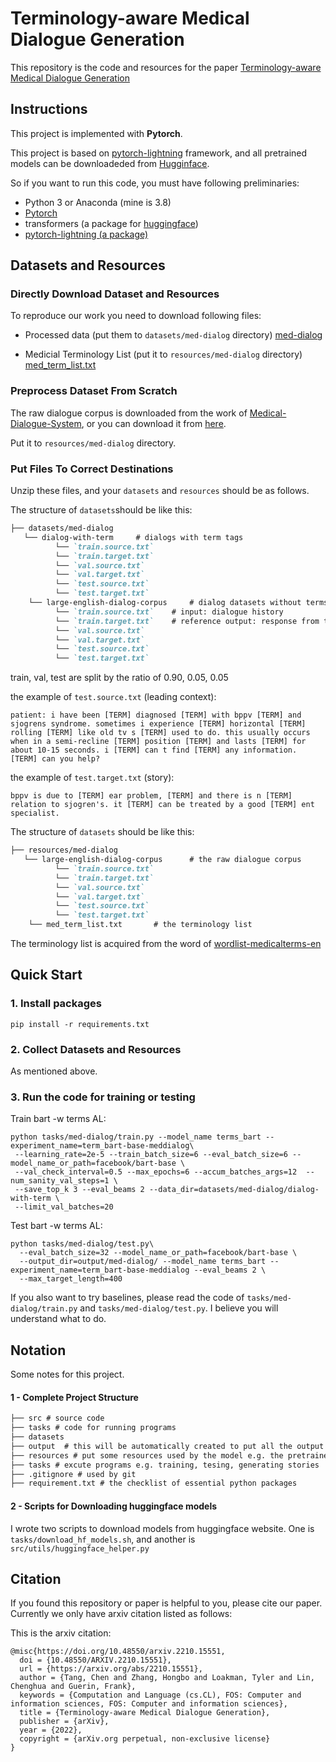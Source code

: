 # Terminology-aware Medical Dialogue Generation
This repository is the code and resources for the paper [Terminology-aware Medical Dialogue Generation](https://arxiv.org/pdf/2210.15551.pdf) 

## Instructions

This project is implemented with **Pytorch**.

This project is based on [pytorch-lightning](https://www.pytorchlightning.ai/) framework, and all pretrained models can be downloadeded from [Hugginface](https://huggingface.co).

So if you want to run this code, you must have following preliminaries:
- Python 3 or Anaconda (mine is 3.8)
- [Pytorch](https://pytorch.org/) 
- transformers (a package for [huggingface](https://huggingface.co/facebook/bart-base))
- [pytorch-lightning (a package)](https://www.pytorchlightning.ai/)

## Datasets and Resources

### Directly Download Dataset and Resources
To reproduce our work you need to download following files:

- Processed data (put them to `datasets/med-dialog` directory) [med-dialog](https://www.dropbox.com/s/roewcfiw2u08g5w/med-dialog.zip?dl=0)

- Medicial Terminology List (put it to `resources/med-dialog` directory) [med_term_list.txt](https://www.dropbox.com/s/cpl5mbw2sy73dcn/med_term_list.txt?dl=0)

### Preprocess Dataset From Scratch

The raw dialogue corpus is downloaded from the work of [Medical-Dialogue-System](https://github.com/UCSD-AI4H/Medical-Dialogue-System), 
or you can download it from [here](https://www.dropbox.com/s/bmuoxzi587pz4v3/large-english-dialog-corpus.zip?dl=0).

Put it to `resources/med-dialog` directory.

### Put Files To Correct Destinations 

Unzip these files, and your `datasets` and `resources` should be as follows.

The structure of `datasets`should be like this:
```markdown
├── datasets/med-dialog
   └── dialog-with-term		# dialogs with term tags
          └── `train.source.txt`    
          └── `train.target.txt`       
          └── `val.source.txt` 
          └── `val.target.txt` 
          └── `test.source.txt` 
          └── `test.target.txt` 
    └── large-english-dialog-corpus		# dialog datasets without terms
          └── `train.source.txt`    # input: dialogue history
          └── `train.target.txt`    # reference output: response from the doctor 
          └── `val.source.txt` 
          └── `val.target.txt` 
          └── `test.source.txt` 
          └── `test.target.txt` 
```
train, val, test are split by the ratio of 0.90, 0.05, 0.05

the example of `test.source.txt` (leading context):

`patient: i have been [TERM] diagnosed [TERM] with bppv [TERM] and sjogrens syndrome. sometimes i experience [TERM] horizontal [TERM] rolling [TERM] like old tv s [TERM] used to do. this usually occurs when in a semi-recline [TERM] position [TERM] and lasts [TERM] for about 10-15 seconds. i [TERM] can t find [TERM] any information. [TERM] can you help?`

the example of `test.target.txt` (story):

`bppv is due to [TERM] ear problem, [TERM] and there is n [TERM] relation to sjogren's. it [TERM] can be treated by a good [TERM] ent specialist.`

The structure of `datasets` should be like this:
```markdown
├── resources/med-dialog
   └── large-english-dialog-corpus		# the raw dialogue corpus
          └── `train.source.txt`    
          └── `train.target.txt`       
          └── `val.source.txt` 
          └── `val.target.txt` 
          └── `test.source.txt` 
          └── `test.target.txt` 
    └── med_term_list.txt		# the terminology list
```

The terminology list is acquired from the word of [wordlist-medicalterms-en](https://github.com/glutanimate/wordlist-medicalterms-en/blob/master/wordlist.txt)

## Quick Start

### 1. Install packages
```shell
pip install -r requirements.txt
```
### 2. Collect Datasets and Resources

As mentioned above.

### 3. Run the code for training or testing

Train bart -w terms AL:

```shell
python tasks/med-dialog/train.py --model_name terms_bart --experiment_name=term_bart-base-meddialog\
 --learning_rate=2e-5 --train_batch_size=6 --eval_batch_size=6 --model_name_or_path=facebook/bart-base \
 --val_check_interval=0.5 --max_epochs=6 --accum_batches_args=12  --num_sanity_val_steps=1 \
 --save_top_k 3 --eval_beams 2 --data_dir=datasets/med-dialog/dialog-with-term \
 --limit_val_batches=20
```

Test bart -w terms AL:

```shell
python tasks/med-dialog/test.py\
  --eval_batch_size=32 --model_name_or_path=facebook/bart-base \
  --output_dir=output/med-dialog/ --model_name terms_bart --experiment_name=term_bart-base-meddialog --eval_beams 2 \
  --max_target_length=400
```

If you also want to try baselines, please read the code of
`tasks/med-dialog/train.py` and `tasks/med-dialog/test.py`. I believe you will understand what to do.


## Notation
Some notes for this project.
#### 1 - Complete Project Structure
```markdown
├── src # source code
├── tasks # code for running programs
├── datasets 
├── output  # this will be automatically created to put all the output stuff including checkpoints and generated text
├── resources # put some resources used by the model e.g. the pretrained model.
├── tasks # excute programs e.g. training, tesing, generating stories
├── .gitignore # used by git
├── requirement.txt # the checklist of essential python packages 
```
#### 2 - Scripts for Downloading huggingface models
I wrote two scripts to download models from huggingface website.
One is `tasks/download_hf_models.sh`, and another is `src/utils/huggingface_helper.py`

## Citation
If you found this repository or paper is helpful to you, please cite our paper. 
Currently we only have arxiv citation listed as follows:

This is the arxiv citation:
```angular2
@misc{https://doi.org/10.48550/arxiv.2210.15551,
  doi = {10.48550/ARXIV.2210.15551},
  url = {https://arxiv.org/abs/2210.15551},
  author = {Tang, Chen and Zhang, Hongbo and Loakman, Tyler and Lin, Chenghua and Guerin, Frank},
  keywords = {Computation and Language (cs.CL), FOS: Computer and information sciences, FOS: Computer and information sciences},
  title = {Terminology-aware Medical Dialogue Generation},
  publisher = {arXiv},
  year = {2022},
  copyright = {arXiv.org perpetual, non-exclusive license}
}
```


